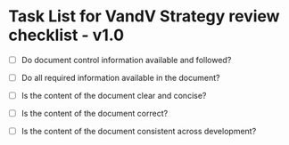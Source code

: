 # Task List for VandV Strategy review checklist - v1.0

- [ ] Do document control information available and followed?

- [ ] Do all required information available in the document?

- [ ] Is the content of the document clear and concise?

- [ ] Is the content of the document correct?

- [ ] Is the content of the document consistent across development?
